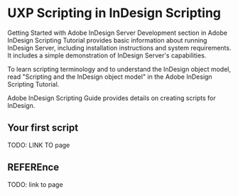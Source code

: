 # UXP Scripting in InDesign Scripting

Getting Started with Adobe InDesign Server Development section in Adobe InDesign Scripting Tutorial  provides basic information about running InDesign Server, including installation instructions and system requirements. It includes a simple demonstration of InDesign Server's capabilities.

To learn scripting terminology and to understand the InDesign object model, read "Scripting and the InDesign object model" in the Adobe InDesign Scripting Tutorial.

Adobe InDesign Scripting Guide provides details on creating scripts for InDesign.

## Your first script
TODO: LINK TO page


## REFEREnce
TODO: link to page